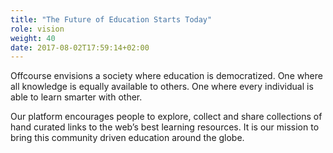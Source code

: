 ```yaml
---
title: "The Future of Education Starts Today"
role: vision
weight: 40
date: 2017-08-02T17:59:14+02:00
---
```

Offcourse envisions a society where education is democratized. One where all 
knowledge is equally available to others. One where every individual is able 
to learn smarter with other. 

Our platform encourages people to explore, collect and share collections of 
hand curated links to the web’s best learning resources. It is our mission 
to bring this community driven education around the globe.
